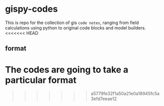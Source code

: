 # gispy-codes

This is repo for the collection of gis `code notes`, ranging from field calculations using python to original code blocks and model builders.
<<<<<<< HEAD

## format
The codes are going to take a particular format
=======
>>>>>>> a5779fe32f1a50a21e0a18945fc5a3efd7eeae12
